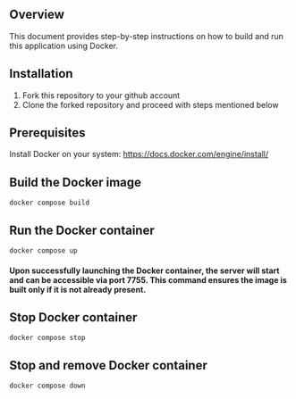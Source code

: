 ## Overview

This document provides step-by-step instructions on how to build and run this application using Docker.

## Installation

1. Fork this repository to your github account
2. Clone the forked repository and proceed with steps mentioned below

## Prerequisites

Install Docker on your system: https://docs.docker.com/engine/install/

## Build the Docker image

```
docker compose build
```

## Run the Docker container

```
docker compose up
```
#### Upon successfully launching the Docker container, the server will start and can be accessible via port 7755. This command ensures the image is built only if it is not already present.

## Stop Docker container

```
docker compose stop
```

## Stop and remove Docker container

```
docker compose down
```